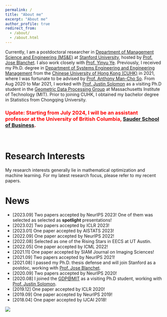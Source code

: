 ```yaml
---
permalink: /
title: "About me"
excerpt: "About me"
author_profile: true
redirect_from: 
  - /about/
  - /about.html
---
```


Currently, I am a postdoctoral researcher in [Department of Management Science and Engineering (MS&E)](https://msande.stanford.edu/) at [Stanford University](https://www.stanford.edu/), hosted by [Prof. Jose Blanchet](https://web.stanford.edu/~jblanche/). I also work closely with [Prof. Yinyu Ye](https://web.stanford.edu/~yyye/).  Previously, I received my Ph.D. degree in [Department of Systems Engineering and Engineering Management](https://www.se.cuhk.edu.hk/) from the [Chinese University of Hong Kong (CUHK)](https://www.cuhk.edu.hk/english/index.html) in 2021, where I was fortunate to be advised by [Prof. Anthony Man-Cho So](https://www1.se.cuhk.edu.hk/~manchoso/). From Aug 2020 to Mar 2021, I worked with [Prof. Justin Solomon](https://people.csail.mit.edu/jsolomon/) as a visiting Ph.D student in the [Geometric Data Processing Group](http://groups.csail.mit.edu/gdpgroup/index.html) at Massachusetts Institute of Technology (MIT).  Prior to joining CUHK, I obtained my bachelor degree in Statistics from Chongqing University.




### <font color="red">  **Update:**  Starting from July 2024, I will be  an assistant professor at the University of British Columbia, [Sauder School of Business](https://www.sauder.ubc.ca/thought-leadership/divisions/operations-and-logistics). </font>


 <br>


# Research Interests 

My research interests generally lie in mathematical optimization and machine learning. For my latest research focus, please refer to my recent papers. 




# News

- [2023.09] Two papers accepted by NeurIPS 2023! One of them was selected as selected as **spotlight** presentations!
- [2023.02] Two papers accepted by ICLR 2023! 
- [2023.01] One paper accepted by AISTATS 2023! 
- [2022.09] One paper accepted by NeurIPS 2022! 
- [2022.08] Selected as one of the Rising Stars in EECS at UT Austin.
- [2022.05] One paper accepted by ICML 2022! 
- [2021.11] One paper accepted by SIAM Journal on Imaging Sciences!
- [2021.09] Two papers accepted by NeurIPS 2021!
- [2021.08] I passed my Ph.D. thesis defense and will join Stanford as a postdoc, working with [Prof. Jose Blanchet](https://web.stanford.edu/~jblanche/).
- [2020.09] Two papers accepted by NeurIPS 2020!
- [2020.08] I joined the [GDP@MIT](http://groups.csail.mit.edu/gdpgroup/index.html) as a visiting Ph.D student, working with [Prof. Justin Solomon](https://people.csail.mit.edu/jsolomon/).  
- [2019.12] One paper accepted by ICLR 2020!
- [2019.09] One paper accepted by NeurIPS 2019!
- [2018.04] One paper accepted by IJCAI 2018!

<a href="https://clustrmaps.com/site/1bc1p" title="Visit tracker"><img src="//clustrmaps.com/map_v2.png?cl=080808&w=268&t=tt&d=ClGOXY2uKf0Io0DSAJkrBfZlEVYRsuP6Esld81tT5GE&co=ffffff&ct=808080" /></a>
